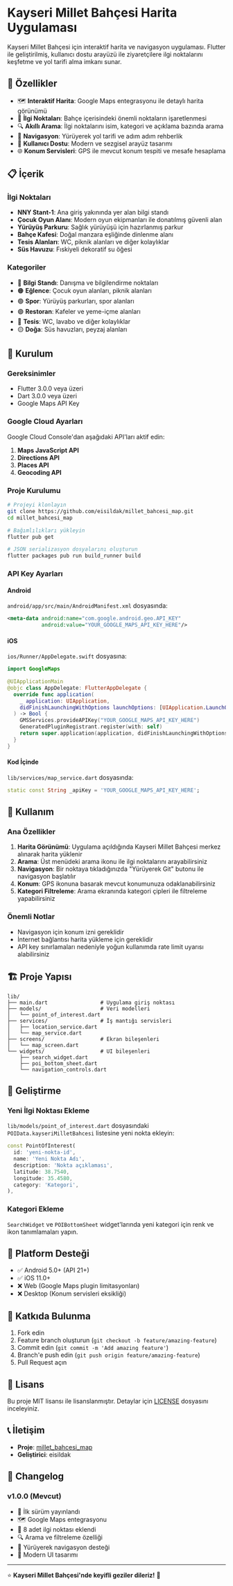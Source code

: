 # Kayseri Millet Bahçesi Harita Uygulaması

Kayseri Millet Bahçesi için interaktif harita ve navigasyon uygulaması. Flutter ile geliştirilmiş, kullanıcı dostu arayüzü ile ziyaretçilere ilgi noktalarını keşfetme ve yol tarifi alma imkanı sunar.

## 🌟 Özellikler

- 🗺️ **Interaktif Harita**: Google Maps entegrasyonu ile detaylı harita görünümü
- 📍 **İlgi Noktaları**: Bahçe içerisindeki önemli noktaların işaretlenmesi
- 🔍 **Akıllı Arama**: İlgi noktalarını isim, kategori ve açıklama bazında arama
- 🧭 **Navigasyon**: Yürüyerek yol tarifi ve adım adım rehberlik
- 📱 **Kullanıcı Dostu**: Modern ve sezgisel arayüz tasarımı
- 🌐 **Konum Servisleri**: GPS ile mevcut konum tespiti ve mesafe hesaplama

## 📋 İçerik

### İlgi Noktaları
- **NNY Stant-1**: Ana giriş yakınında yer alan bilgi standı
- **Çocuk Oyun Alanı**: Modern oyun ekipmanları ile donatılmış güvenli alan
- **Yürüyüş Parkuru**: Sağlık yürüyüşü için hazırlanmış parkur
- **Bahçe Kafesi**: Doğal manzara eşliğinde dinlenme alanı
- **Tesis Alanları**: WC, piknik alanları ve diğer kolaylıklar
- **Süs Havuzu**: Fıskiyeli dekoratif su öğesi

### Kategoriler
- 🔵 **Bilgi Standı**: Danışma ve bilgilendirme noktaları
- 🟠 **Eğlence**: Çocuk oyun alanları, piknik alanları
- 🟢 **Spor**: Yürüyüş parkurları, spor alanları
- 🟣 **Restoran**: Kafeler ve yeme-içme alanları
- 🔵 **Tesis**: WC, lavabo ve diğer kolaylıklar
- 🟡 **Doğa**: Süs havuzları, peyzaj alanları

## 🚀 Kurulum

### Gereksinimler
- Flutter 3.0.0 veya üzeri
- Dart 3.0.0 veya üzeri
- Google Maps API Key

### Google Cloud Ayarları
Google Cloud Console'dan aşağıdaki API'ları aktif edin:
1. **Maps JavaScript API**
2. **Directions API**
3. **Places API**
4. **Geocoding API**

### Proje Kurulumu

```bash
# Projeyi klonlayın
git clone https://github.com/eisildak/millet_bahcesi_map.git
cd millet_bahcesi_map

# Bağımlılıkları yükleyin
flutter pub get

# JSON serializasyon dosyalarını oluşturun
flutter packages pub run build_runner build
```

### API Key Ayarları

#### Android
`android/app/src/main/AndroidManifest.xml` dosyasında:
```xml
<meta-data android:name="com.google.android.geo.API_KEY"
           android:value="YOUR_GOOGLE_MAPS_API_KEY_HERE"/>
```

#### iOS
`ios/Runner/AppDelegate.swift` dosyasına:
```swift
import GoogleMaps

@UIApplicationMain
@objc class AppDelegate: FlutterAppDelegate {
  override func application(
    _ application: UIApplication,
    didFinishLaunchingWithOptions launchOptions: [UIApplication.LaunchOptionsKey: Any]?
  ) -> Bool {
    GMSServices.provideAPIKey("YOUR_GOOGLE_MAPS_API_KEY_HERE")
    GeneratedPluginRegistrant.register(with: self)
    return super.application(application, didFinishLaunchingWithOptions: launchOptions)
  }
}
```

#### Kod İçinde
`lib/services/map_service.dart` dosyasında:
```dart
static const String _apiKey = 'YOUR_GOOGLE_MAPS_API_KEY_HERE';
```

## 🎯 Kullanım

### Ana Özellikler

1. **Harita Görünümü**: Uygulama açıldığında Kayseri Millet Bahçesi merkez alınarak harita yüklenir
2. **Arama**: Üst menüdeki arama ikonu ile ilgi noktalarını arayabilirsiniz
3. **Navigasyon**: Bir noktaya tıkladığınızda "Yürüyerek Git" butonu ile navigasyon başlatılır
4. **Konum**: GPS ikonuna basarak mevcut konumunuza odaklanabilirsiniz
5. **Kategori Filtreleme**: Arama ekranında kategori çipleri ile filtreleme yapabilirsiniz

### Önemli Notlar
- Navigasyon için konum izni gereklidir
- İnternet bağlantısı harita yükleme için gereklidir
- API key sınırlamaları nedeniyle yoğun kullanımda rate limit uyarısı alabilirsiniz

## 🏗️ Proje Yapısı

```
lib/
├── main.dart                 # Uygulama giriş noktası
├── models/                   # Veri modelleri
│   └── point_of_interest.dart
├── services/                 # İş mantığı servisleri
│   ├── location_service.dart
│   └── map_service.dart
├── screens/                  # Ekran bileşenleri
│   └── map_screen.dart
└── widgets/                  # UI bileşenleri
    ├── search_widget.dart
    ├── poi_bottom_sheet.dart
    └── navigation_controls.dart
```

## 🔧 Geliştirme

### Yeni İlgi Noktası Ekleme
`lib/models/point_of_interest.dart` dosyasındaki `POIData.kayseriMilletBahcesi` listesine yeni nokta ekleyin:

```dart
const PointOfInterest(
  id: 'yeni-nokta-id',
  name: 'Yeni Nokta Adı',
  description: 'Nokta açıklaması',
  latitude: 38.7540,
  longitude: 35.4580,
  category: 'Kategori',
),
```

### Kategori Ekleme
`SearchWidget` ve `POIBottomSheet` widget'larında yeni kategori için renk ve ikon tanımlamaları yapın.

## 📱 Platform Desteği

- ✅ Android 5.0+ (API 21+)
- ✅ iOS 11.0+
- ❌ Web (Google Maps plugin limitasyonları)
- ❌ Desktop (Konum servisleri eksikliği)

## 🤝 Katkıda Bulunma

1. Fork edin
2. Feature branch oluşturun (`git checkout -b feature/amazing-feature`)
3. Commit edin (`git commit -m 'Add amazing feature'`)
4. Branch'e push edin (`git push origin feature/amazing-feature`)
5. Pull Request açın

## 📄 Lisans

Bu proje MIT lisansı ile lisanslanmıştır. Detaylar için [LICENSE](LICENSE) dosyasını inceleyiniz.

## 📞 İletişim

- **Proje**: [millet_bahcesi_map](https://github.com/eisildak/millet_bahcesi_map)
- **Geliştirici**: eisildak

## 📝 Changelog

### v1.0.0 (Mevcut)
- 🎉 İlk sürüm yayınlandı
- 🗺️ Google Maps entegrasyonu
- 📍 8 adet ilgi noktası eklendi
- 🔍 Arama ve filtreleme özelliği
- 🧭 Yürüyerek navigasyon desteği
- 📱 Modern UI tasarımı

---

⭐ **Kayseri Millet Bahçesi'nde keyifli geziler dileriz!** 🌳